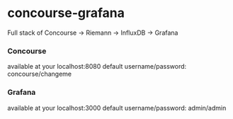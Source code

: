 # concourse-grafana
Full stack of Concourse -> Riemann -> InfluxDB -> Grafana

### Concourse
 available at your localhost:8080
 default username/password: concourse/changeme

### Grafana
 available at your localhost:3000
 default username/password: admin/admin